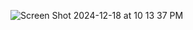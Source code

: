 ![Screen Shot 2024-12-18 at 10 13 37 PM](https://github.com/user-attachments/assets/16e461ae-112d-4f52-bdd7-6b327762cdb3)
